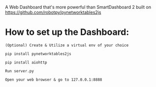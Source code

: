 A Web Dashboard that's more powerful than SmartDashboard 2 built on https://github.com/robotpy/pynetworktables2js

How to set up the Dashboard:
=======================

```(Optional) Create & Utilize a virtual env of your choice```

```pip install pynetworktables2js```

```pip install aiohttp```

```Run server.py```

```Open your web browser & go to 127.0.0.1:8888```